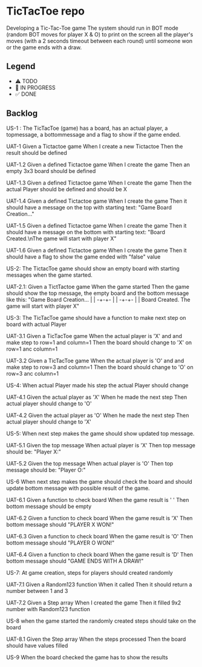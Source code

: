 # TicTacToe repo
Developing a Tic-Tac-Toe game
The system should run in BOT mode (random BOT moves for player X & O) to print on the screen all the
player's moves (with a 2 seconds timeout between each round) until someone won or the game ends with
a draw.

## Legend
- ⚠ TODO
- 🚧 IN PROGRESS
- ✅ DONE

## Backlog

US-1 : 
The TicTacToe (game) has a board, has an actual player, a topmessage, a bottommessage and a flag to show if the game ended. 

UAT-1 
Given a Tictactoe game
When I create a new Tictactoe
Then the result should be defined

UAT-1.2
Given a defined Tictactoe game
When I create the game 
Then an empty 3x3 board should be defined

UAT-1.3
Given a defined Tictactoe game
When I create the game 
Then the actual Player should be defined and should be X

UAT-1.4
Given a defined Tictactoe game
When I create the game 
Then it should have a message on the top with starting text: "Game Board Creation..."

UAT-1.5
Given a defined Tictactoe game
When I create the game 
Then it should have a message on the bottom with starting text: 
"Board Created.\nThe game will start with player X"

UAT-1.6
Given a defined Tictactoe game
When I create the game 
Then it should have a flag to show the game ended with "false" value

US-2:
The TictacToe game should show an empty board with starting messages when the game started.

UAT-2.1:
Given a TictTactoe game
When the game started
Then the game should show the top message, the empty board and the bottom message like this:
"Game Board Creation...
 | | 
-+-+-
 | | 
-+-+-
 | | 
Board Created.
The game will start with player X"

US-3:
The TicTacToe game should have a function to make next step on board with actual Player

UAT-3.1
Given a TicTacToe game
When the actual player is 'X' and and make step to row=1 and column=1
Then the board should change to 'X' on row=1 anc column=1

UAT-3.2
Given a TicTacToe game
When the actual player is 'O' and and make step to row=3 and column=1
Then the board should change to 'O' on row=3 anc column=1

US-4:
When actual Player made his step the actual Player should change

UAT-4.1
Given the actual player as 'X'
When he made the next step
Then actual player should change to 'O'

UAT-4.2
Given the actual player as 'O'
When he made the next step
Then actual player should change to 'X'

US-5:
When next step makes the game should show updated top message.

UAT-5.1
Given the top message
When actual player is 'X'
Then top message should be: "Player X:"

UAT-5.2
Given the top message
When actual player is 'O'
Then top message should be: "Player O:"

US-6
When next step makes the game should check the board and should update bottom message with possible result of the game.

UAT-6.1
Given a function to check board
When the game result is ' '
Then bottom message should be empty

UAT-6.2
Given a function to check board
When the game result is 'X'
Then bottom message should "PLAYER X WON!"

UAT-6.3
Given a function to check board
When the game result is 'O'
Then bottom message should "PLAYER O WON!"

UAT-6.4
Given a function to check board
When the game result is 'D'
Then bottom message should "GAME ENDS WITH A DRAW!"

US-7:
At game creation, steps for players should created randomly

UAT-7.1
Given a Random123 function
When it called
Then it should return a number between 1 and 3

UAT-7.2
Given a Step array
When I created the game
Then it filled 9x2 number with Random123 function

US-8
when the game started the randomly created steps should take on the board

UAT-8.1
Given the Step array
When the steps processed
Then the board should have values filled

US-9
When the board checked the game has to show the results 
